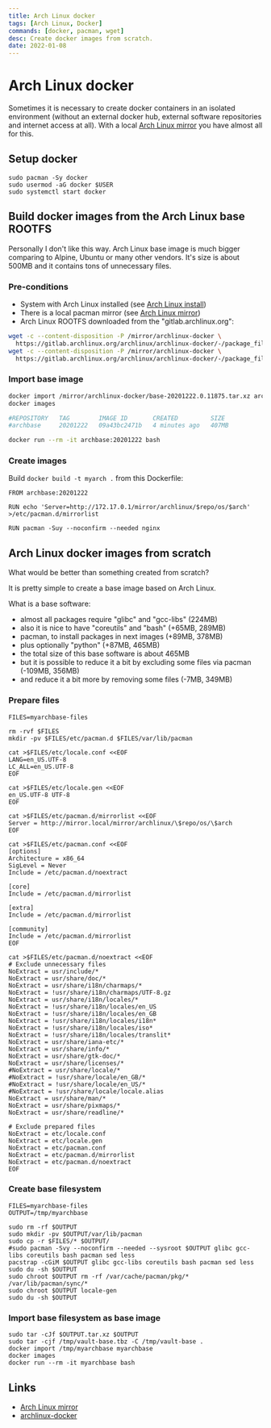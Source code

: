 ```yaml
---
title: Arch Linux docker 
tags: [Arch Linux, Docker]
commands: [docker, pacman, wget]
desc: Create docker images from scratch. 
date: 2022-01-08
---
```


# Arch Linux docker

Sometimes it is necessary to create docker containers in an isolated
environment (without an external docker hub, external software repositories and internet access at
all). With a local [Arch Linux mirror](/arch-linux-mirror) you have almost all for this.

## Setup docker

```shell
sudo pacman -Sy docker
sudo usermod -aG docker $USER
sudo systemctl start docker
````

## Build docker images from the Arch Linux base ROOTFS

Personally I don't like this way. Arch Linux base image is much bigger comparing to Alpine, Ubuntu
or many other vendors. It's size is about 500MB and it contains tons of unnecessary files.

### Pre-conditions

- System with Arch Linux installed (see [Arch Linux install](/arch-linux-install))
- There is a local pacman mirror (see [Arch Linux mirror](/arch-linux-mirror))
- Arch Linux ROOTFS downloaded from the "gitlab.archlinux.org":

```bash
wget -c --content-disposition -P /mirror/archlinux-docker \
  https://gitlab.archlinux.org/archlinux/archlinux-docker/-/package_files/357/download 
wget -c --content-disposition -P /mirror/archlinux-docker \
  https://gitlab.archlinux.org/archlinux/archlinux-docker/-/package_files/358/download
```

### Import base image

```bash
docker import /mirror/archlinux-docker/base-20201222.0.11875.tar.xz archbase:20201222
docker images

#REPOSITORY   TAG        IMAGE ID       CREATED         SIZE
#archbase     20201222   09a43bc2471b   4 minutes ago   407MB

docker run --rm -it archbase:20201222 bash
```

### Create images

Build `docker build -t myarch .` from this Dockerfile:

```shell
FROM archbase:20201222

RUN echo 'Server=http://172.17.0.1/mirror/archlinux/$repo/os/$arch' >/etc/pacman.d/mirrorlist

RUN pacman -Suy --noconfirm --needed nginx

```

## Arch Linux docker images from scratch

What would be better than something created from scratch?

It is pretty simple to create a base image based on Arch Linux.

What is a base software:

- almost all packages require "glibc" and "gcc-libs" (224MB)
- also it is nice to have "coreutils" and "bash" (+65MB, 289MB)
- pacman, to install packages in next images (+89MB, 378MB)
- plus optionally "python" (+87MB, 465MB)
- the total size of this base software is about 465MB
- but it is possible to reduce it a bit by excluding some files via pacman (-109MB, 356MB)
- and reduce it a bit more by removing some files (-7MB, 349MB)

### Prepare files

```shell
FILES=myarchbase-files

rm -rvf $FILES
mkdir -pv $FILES/etc/pacman.d $FILES/var/lib/pacman

cat >$FILES/etc/locale.conf <<EOF
LANG=en_US.UTF-8
LC_ALL=en_US.UTF-8
EOF

cat >$FILES/etc/locale.gen <<EOF
en_US.UTF-8 UTF-8
EOF

cat >$FILES/etc/pacman.d/mirrorlist <<EOF
Server = http://mirror.local/mirror/archlinux/\$repo/os/\$arch
EOF

cat >$FILES/etc/pacman.conf <<EOF
[options]
Architecture = x86_64
SigLevel = Never
Include = /etc/pacman.d/noextract

[core]
Include = /etc/pacman.d/mirrorlist

[extra]
Include = /etc/pacman.d/mirrorlist

[community]
Include = /etc/pacman.d/mirrorlist
EOF

cat >$FILES/etc/pacman.d/noextract <<EOF
# Exclude unnecessary files
NoExtract = usr/include/*
NoExtract = usr/share/doc/*
NoExtract = usr/share/i18n/charmaps/* 
NoExtract = !usr/share/i18n/charmaps/UTF-8.gz
NoExtract = usr/share/i18n/locales/*
NoExtract = !usr/share/i18n/locales/en_US 
NoExtract = !usr/share/i18n/locales/en_GB
NoExtract = !usr/share/i18n/locales/i18n*
NoExtract = !usr/share/i18n/locales/iso*
NoExtract = !usr/share/i18n/locales/translit*
NoExtract = usr/share/iana-etc/*
NoExtract = usr/share/info/*
NoExtract = usr/share/gtk-doc/*
NoExtract = usr/share/licenses/*
#NoExtract = usr/share/locale/* 
#NoExtract = !usr/share/locale/en_GB/*
#NoExtract = !usr/share/locale/en_US/*
#NoExtract = !usr/share/locale/locale.alias
NoExtract = usr/share/man/*
NoExtract = usr/share/pixmaps/*
NoExtract = usr/share/readline/*

# Exclude prepared files
NoExtract = etc/locale.conf
NoExtract = etc/locale.gen
NoExtract = etc/pacman.conf
NoExtract = etc/pacman.d/mirrorlist
NoExtract = etc/pacman.d/noextract
EOF
```

### Create base filesystem

```shell
FILES=myarchbase-files
OUTPUT=/tmp/myarchbase

sudo rm -rf $OUTPUT
sudo mkdir -pv $OUTPUT/var/lib/pacman
sudo cp -r $FILES/* $OUTPUT/
#sudo pacman -Svy --noconfirm --needed --sysroot $OUTPUT glibc gcc-libs coreutils bash pacman sed less
pacstrap -cGiM $OUTPUT glibc gcc-libs coreutils bash pacman sed less
sudo du -sh $OUTPUT
sudo chroot $OUTPUT rm -rf /var/cache/pacman/pkg/* /var/lib/pacman/sync/*
sudo chroot $OUTPUT locale-gen
sudo du -sh $OUTPUT
```

### Import base filesystem as base image

```text
sudo tar -cJf $OUTPUT.tar.xz $OUTPUT
sudo tar -cjf /tmp/vault-base.tbz -C /tmp/vault-base .
docker import /tmp/myarchbase myarchbase
docker images
docker run --rm -it myarchbase bash
```

## Links

- [Arch Linux mirror](/arch-linux-mirror)
- [archlinux-docker](https://gitlab.archlinux.org/archlinux/archlinux-docker)
